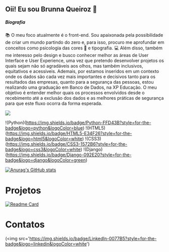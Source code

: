 ## Oii! Eu sou Brunna Queiroz 👋

##### Biografia


📚 O meu foco atualmente é o front-end. Sou apaixonada pela possibilidade de criar um mundo partindo do zero e, para isso, procuro me aprofundar em conceitos como psicologia das cores 🌈 e tipografia.
💻 Além disso, também me interesso pelo design e busco conhecer melhor as áreas de User Interface e User Experience, uma vez que pretendo desenvolver projetos os quais sejam não só agradáveis aos olhos, mas também inclusivos, equitativos e acessiveis.
Ademais, por estamos inseridos em um contexto onde os dados são cada vez mais importantes e decisivos tanto para os resultados das empresas, quanto para a segurança das pessoas, estou realizando uma graduação em Banco de Dados, na XP Educação. O meu objetivo é entender melhor quais os processos envolvidos desde o recebimento até a exclusão dos dados e as melhores práticas de segurança para que este fluxo ocorra da forma esperada.

<div id='icons'>
  <img src="https://cdn.jsdelivr.net/gh/devicons/devicon/icons/angularjs/angularjs-original.svg" height: '10px'/>
</div>

!(Python)(https://img.shields.io/badge/Python-FFD43B?style=for-the-badge&logo=python&logoColor=blue)
!(HTML5)(https://img.shields.io/badge/HTML5-E34F26?style=for-the-badge&logo=html5&logoColor=white)
!(CSS3)(https://img.shields.io/badge/CSS3-1572B6?style=for-the-badge&logo=css3&logoColor=white)
!(Django)(https://img.shields.io/badge/Django-092E20?style=for-the-badge&logo=django&logoColor=green)


[![Anurag's GitHub stats](https://github-readme-stats.vercel.app/api?username=BrunnaQueiroz&theme=radical)](https://github.com/anuraghazra/github-readme-stats)


# Projetos

[![Readme Card](https://github-readme-stats.vercel.app/api/pin/?username=BrunnaQueiroz&repo=devweekgit.github-io)](https://github.com/anuraghazra/github-readme-stats)

# Contatos

(<img src='https://img.shields.io/badge/LinkedIn-0077B5?style=for-the-badge&logo=linkedin&logoColor=white')
